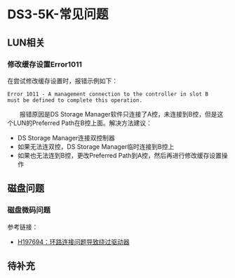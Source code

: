 # DS3-5K-常见问题
## LUN相关
### 修改缓存设置Error1011
在尝试修改缓存设置时，报错示例如下：
```
Error 1011 - A management connection to the controller in slot B 
must be defined to complete this operation.
```
&#8195;&#8195;报错原因是DS Storage Manager软件只连接了A控，未连接到B控，但是这个LUN的Preferred Path在B控上面。解决方法建议：
- DS Storage Manager连接双控制器
- 如果无法连双控，DS Storage Manager临时连接到B控上
- 如果也无法连到B控，更改Preferred Path到A控，然后再进行修改缓存设置操作

## 磁盘问题
### 磁盘微码问题
参考链接：
- [H197694：环路连接问题导致绕过驱动器](https://www.ibm.com/support/pages/h197694-loop-connectivity-issues-cause-drives-be-bypassed)

## 待补充
